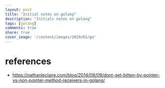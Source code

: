 ```yaml
---
layout: post
title: "Initial notes on golang"
description: "Initials notes on golang"
tags: [golang]
comments: true
share: true
cover_image: '/content/images/2019/01/go'
---
```


# references

- https://nathanleclaire.com/blog/2014/08/09/dont-get-bitten-by-pointer-vs-non-pointer-method-receivers-in-golang/
